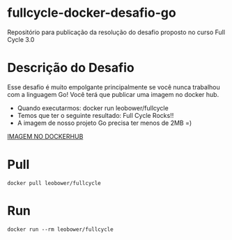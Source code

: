 # fullcycle-docker-desafio-go
Repositório para publicação da resolução do desafio proposto no curso Full Cycle 3.0

# Descrição do Desafio #

Esse desafio é muito empolgante principalmente se você nunca trabalhou com a linguagem Go!
Você terá que publicar uma imagem no docker hub. 

- Quando executarmos: docker run leobower/fullcycle
- Temos que ter o seguinte resultado: Full Cycle Rocks!!
- A imagem de nosso projeto Go precisa ter menos de 2MB =)

 [IMAGEM NO DOCKERHUB](https://hub.docker.com/repository/docker/leobower/fullcycle/general)
  
# Pull #
```
docker pull leobower/fullcycle
 ```
# Run #
```
docker run --rm leobower/fullcycle
 ```
  
